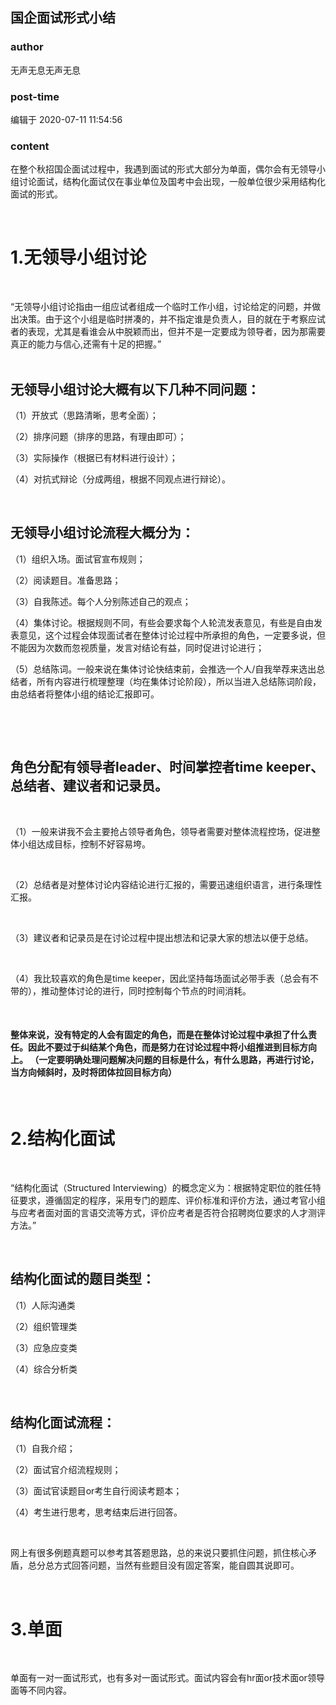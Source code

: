 ## 国企面试形式小结
### author 
无声无息无声无息
### post-time 

编辑于  2020-07-11 11:54:56
### content 
<div class="post-topic-des nc-post-content">
 <p>
  在整个秋招国企面试过程中，我遇到面试的形式大部分为单面，偶尔会有无领导小组讨论面试，结构化面试仅在事业单位及国考中会出现，一般单位很少采用结构化面试的形式。
 </p>
 <p>
  <br/>
 </p>
 <h1>
  1.无领导小组讨论
 </h1>
 <p>
  <br/>
 </p>
 <div>
  “无领导小组讨论指由一组应试者组成一个临时工作小组，讨论给定的问题，并做出决策。由于这个小组是临时拼凑的，并不指定谁是负责人，目的就在于考察应试者的表现，尤其是看谁会从中脱颖而出，但并不是一定要成为领导者，因为那需要真正的能力与信心,还需有十足的把握。”
 </div>
 <div>
  <br/>
 </div>
 <h2>
  无领导小组讨论大概有以下几种不同问题：
 </h2>
 <p>
  （1）开放式（思路清晰，思考全面）；
 </p>
 <p>
  （2）排序问题（排序的思路，有理由即可）；
 </p>
 <p>
  （3）实际操作（根据已有材料进行设计）；
 </p>
 <p>
  （4）对抗式辩论（分成两组，根据不同观点进行辩论）。
 </p>
 <p>
  <br/>
 </p>
 <h2>
  无领导小组讨论流程大概分为：
 </h2>
 <p>
  （1）组织入场。面试官宣布规则；
 </p>
 <p>
  （2）阅读题目。准备思路；
 </p>
 <p>
  （3）自我陈述。每个人分别陈述自己的观点；
 </p>
 <p>
  （4）集体讨论。根据规则不同，有些会要求每个人轮流发表意见，有些是自由发表意见，这个过程会体现面试者在整体讨论过程中所承担的角色，一定要多说，但不能因为次数而忽视质量，发言对结论有益，同时促进讨论进行；
 </p>
 <p>
  （5）总结陈词。一般来说在集体讨论快结束前，会推选一个人/自我举荐来选出总结者，所有内容进行梳理整理（均在集体讨论阶段），所以当进入总结陈词阶段，由总结者将整体小组的结论汇报即可。
 </p>
 <p>
  <br/>
 </p>
 <p>
  <br/>
 </p>
 <h2>
  角色分配有领导者leader、时间掌控者time keeper、总结者、建议者和记录员。
 </h2>
 <p>
  <br/>
 </p>
 <p>
  （1）一般来讲我不会主要抢占领导者角色，领导者需要对整体流程控场，促进整体小组达成目标，控制不好容易垮。
 </p>
 <p>
  <br/>
 </p>
 <p>
  （2）总结者是对整体讨论内容结论进行汇报的，需要迅速组织语言，进行条理性汇报。
 </p>
 <p>
  <br/>
 </p>
 <p>
  （3）建议者和记录员是在讨论过程中提出想法和记录大家的想法以便于总结。
 </p>
 <p>
  <br/>
 </p>
 <p>
  （4）我比较喜欢的角色是time keeper，因此坚持每场面试必带手表（总会有不带的），推动整体讨论的进行，同时控制每个节点的时间消耗。
 </p>
 <p>
  <br/>
 </p>
 <h4>
  整体来说，没有特定的人会有固定的角色，而是在整体讨论过程中承担了什么责任。因此不要过于纠结某个角色，而是努力在讨论过程中将小组推进到目标方向上。
  <strong>
   （一定要明确处理问题解决问题的目标是什么，有什么思路，再进行讨论，当方向倾斜时，及时将团体拉回目标方向）
  </strong>
 </h4>
 <p>
  <br/>
 </p>
 <h1>
  2.结构化面试
 </h1>
 <p>
  <br/>
 </p>
 <p>
  “结构化面试（Structured Interviewing）的概念定义为：根据特定职位的胜任特征要求，遵循固定的程序，采用专门的题库、评价标准和评价方法，通过考官小组与应考者面对面的言语交流等方式，评价应考者是否符合招聘岗位要求的人才测评方法。”
 </p>
 <p>
  <br/>
 </p>
 <h2>
  结构化面试的题目类型：
 </h2>
 <p>
  （1）人际沟通类
 </p>
 <p>
  （2）组织管理类
 </p>
 <p>
  （3）应急应变类
 </p>
 <p>
  （4）综合分析类
 </p>
 <p>
  <br/>
 </p>
 <h2>
  结构化面试流程：
 </h2>
 <p>
  （1）自我介绍；
 </p>
 <p>
  （2）面试官介绍流程规则；
 </p>
 <p>
  （3）面试官读题目or考生自行阅读考题本；
 </p>
 <p>
  （4）考生进行思考，思考结束后进行回答。
 </p>
 <p>
  <br/>
 </p>
 <p>
  网上有很多例题真题可以参考其答题思路，总的来说只要抓住问题，抓住核心矛盾，总分总方式回答问题，当然有些题目没有固定答案，能自圆其说即可。
 </p>
 <p>
  <br/>
 </p>
 <h1>
  3.单面
 </h1>
 <p>
  <br/>
 </p>
 <p>
  单面有一对一面试形式，也有多对一面试形式。面试内容会有hr面or技术面or领导面等不同内容。
 </p>
 <p>
  <br/>
 </p>
</div>
